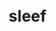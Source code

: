 ---
title: "sleef"
layout: cache
categories: [package, develop-2023-12-03]
meta: {"versions": ["3.5.1_2020-12-22"], "compilers": ["gcc@=11.3.0", "gcc@=11.4.0", "gcc@=12.2.0"], "oss": ["ubuntu20.04", "ubuntu22.04", "ventura"], "platforms": ["darwin", "linux"], "targets": ["aarch64", "x86_64_v3"], "stacks": ["e4s", "ml-darwin-aarch64-mps", "ml-linux-x86_64-cpu", "ml-linux-x86_64-cuda", "ml-linux-x86_64-rocm", "root"], "num_specs": 3, "num_specs_by_stack": {"ml-darwin-aarch64-mps": 1, "root": 3, "e4s": 1, "ml-linux-x86_64-rocm": 1, "ml-linux-x86_64-cpu": 1, "ml-linux-x86_64-cuda": 1}}
spec_details: [{"hash": "pfak4u4tolmcod2yzm577jgoaf5cc6xy", "compiler": "gcc@=12.2.0", "versions": ["3.5.1_2020-12-22"], "os": "ventura", "platform": "darwin", "target": "aarch64", "variants": ["build_system=cmake", "build_type=Release", "generator=ninja", "~ipo"], "stacks": ["ml-darwin-aarch64-mps", "root"], "size": "-", "tarball": "https://binaries.spack.io/releases/develop-2023-12-03/build_cache/darwin-ventura-aarch64/gcc-12.2.0/sleef-3.5.1_2020-12-22/darwin-ventura-aarch64-gcc-12.2.0-sleef-3.5.1_2020-12-22-pfak4u4tolmcod2yzm577jgoaf5cc6xy.spack"}, {"hash": "sgwqdhg5y3555uvk2ww3ewk5d2d576oq", "compiler": "gcc@=11.4.0", "versions": ["3.5.1_2020-12-22"], "os": "ubuntu20.04", "platform": "linux", "target": "x86_64_v3", "variants": ["build_system=cmake", "build_type=Release", "generator=ninja", "~ipo"], "stacks": ["root", "e4s"], "size": "-", "tarball": "https://binaries.spack.io/releases/develop-2023-12-03/build_cache/linux-ubuntu20.04-x86_64_v3/gcc-11.4.0/sleef-3.5.1_2020-12-22/linux-ubuntu20.04-x86_64_v3-gcc-11.4.0-sleef-3.5.1_2020-12-22-sgwqdhg5y3555uvk2ww3ewk5d2d576oq.spack"}, {"hash": "tfkwpbpetcmkspjoup3xtkdk4757amzd", "compiler": "gcc@=11.3.0", "versions": ["3.5.1_2020-12-22"], "os": "ubuntu22.04", "platform": "linux", "target": "x86_64_v3", "variants": ["build_system=cmake", "build_type=Release", "generator=ninja", "~ipo"], "stacks": ["root", "ml-linux-x86_64-rocm", "ml-linux-x86_64-cpu", "ml-linux-x86_64-cuda"], "size": "-", "tarball": "https://binaries.spack.io/releases/develop-2023-12-03/build_cache/linux-ubuntu22.04-x86_64_v3/gcc-11.3.0/sleef-3.5.1_2020-12-22/linux-ubuntu22.04-x86_64_v3-gcc-11.3.0-sleef-3.5.1_2020-12-22-tfkwpbpetcmkspjoup3xtkdk4757amzd.spack"}]
---